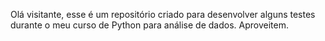 Olá visitante, esse é um repositório criado para desenvolver alguns testes durante o meu curso de Python para análise de dados. Aproveitem.